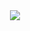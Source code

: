 
<div align="center">
    <img src="https://lanyard.cnrad.dev/api/1028072697139310602?theme=dark&bg=F4BFC7&borderRadius=15px&animated=true&idleMessage=On%20the%20sky%20there%20is%20an%20angel%20in%20somewhere%20(.%20%E2%9D%9B%20%E1%B4%97%20%E2%9D%9B.)"/>
</div>
